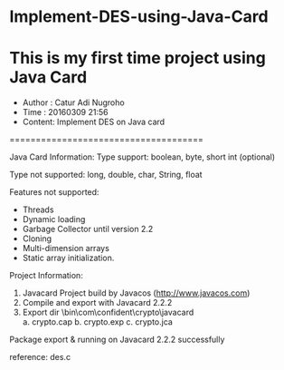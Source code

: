 # Implement-DES-using-Java-Card
This is my first time project using Java Card
=====================================
* Author : Catur Adi Nugroho
* Time   : 20160309 21:56
* Content: Implement DES on Java card

=====================================

Java Card Information:
Type support:
boolean, byte, short
int (optional)

Type not supported:
long, double, char, String, float

Features not supported:
* Threads
* Dynamic loading
* Garbage Collector until version 2.2
* Cloning
* Multi-dimension arrays
* Static array initialization.

Project Information:
1. Javacard Project build by Javacos (http://www.javacos.com)
2. Compile and export with Javacard 2.2.2
3. Export dir \bin\com\confident\crypto\javacard\
   a. crypto.cap
   b. crypto.exp
   c. crypto.jca

Package export & running on Javacard 2.2.2 successfully

reference:
des.c
